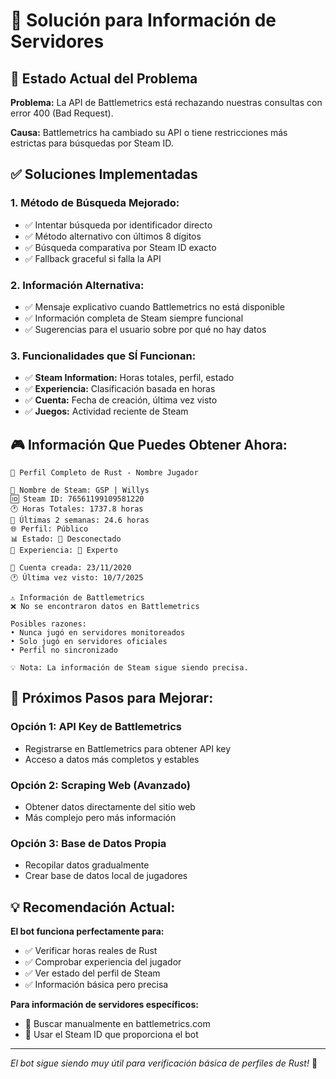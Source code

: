 # 🔧 Solución para Información de Servidores

## 🚨 **Estado Actual del Problema**

**Problema:** La API de Battlemetrics está rechazando nuestras consultas con error 400 (Bad Request).

**Causa:** Battlemetrics ha cambiado su API o tiene restricciones más estrictas para búsquedas por Steam ID.

## ✅ **Soluciones Implementadas**

### **1. Método de Búsqueda Mejorado:**
- ✅ Intentar búsqueda por identificador directo
- ✅ Método alternativo con últimos 8 dígitos
- ✅ Búsqueda comparativa por Steam ID exacto
- ✅ Fallback graceful si falla la API

### **2. Información Alternativa:**
- ✅ Mensaje explicativo cuando Battlemetrics no está disponible
- ✅ Información completa de Steam siempre funcional
- ✅ Sugerencias para el usuario sobre por qué no hay datos

### **3. Funcionalidades que SÍ Funcionan:**
- ✅ **Steam Information:** Horas totales, perfil, estado
- ✅ **Experiencia:** Clasificación basada en horas
- ✅ **Cuenta:** Fecha de creación, última vez visto
- ✅ **Juegos:** Actividad reciente de Steam

## 🎮 **Información Que Puedes Obtener Ahora:**

```
🦀 Perfil Completo de Rust - Nombre Jugador

👤 Nombre de Steam: GSP | Willys
🆔 Steam ID: 76561199109581220  
🕐 Horas Totales: 1737.8 horas
📅 Últimas 2 semanas: 24.6 horas
🌐 Perfil: Público
📊 Estado: 🔴 Desconectado
🎯 Experiencia: 👑 Experto

📅 Cuenta creada: 23/11/2020
🕐 Última vez visto: 10/7/2025

⚠️ Información de Battlemetrics
❌ No se encontraron datos en Battlemetrics

Posibles razones:
• Nunca jugó en servidores monitoreados
• Solo jugó en servidores oficiales  
• Perfil no sincronizado

💡 Nota: La información de Steam sigue siendo precisa.
```

## 🔮 **Próximos Pasos para Mejorar:**

### **Opción 1: API Key de Battlemetrics**
- Registrarse en Battlemetrics para obtener API key
- Acceso a datos más completos y estables

### **Opción 2: Scraping Web (Avanzado)**
- Obtener datos directamente del sitio web
- Más complejo pero más información

### **Opción 3: Base de Datos Propia**
- Recopilar datos gradualmente
- Crear base de datos local de jugadores

## 💡 **Recomendación Actual:**

**El bot funciona perfectamente para:**
- ✅ Verificar horas reales de Rust
- ✅ Comprobar experiencia del jugador  
- ✅ Ver estado del perfil de Steam
- ✅ Información básica pero precisa

**Para información de servidores específicos:**
- 🔗 Buscar manualmente en battlemetrics.com
- 🔗 Usar el Steam ID que proporciona el bot

---

*El bot sigue siendo muy útil para verificación básica de perfiles de Rust!* 🦀
